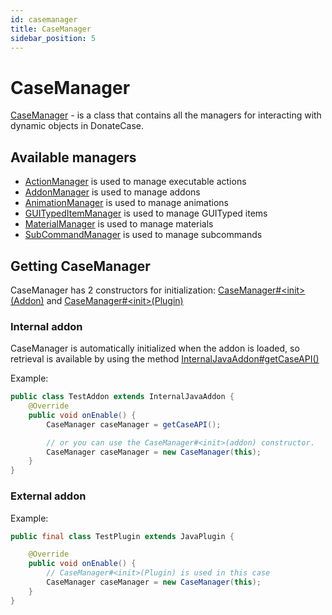 ```yaml
---
id: casemanager
title: CaseManager
sidebar_position: 5
---
```


# CaseManager
[CaseManager](https://repo.jodexindustries.xyz/javadoc/releases/com/jodexindustries/donatecase/spigot/2.2.6.3/raw/com/jodexindustries/donatecase/api/CaseManager.html) -
is a class that contains all the managers for interacting with dynamic objects in DonateCase.

## Available managers
- [ActionManager](https://repo.jodexindustries.xyz/javadoc/releases/com/jodexindustries/donatecase/spigot/2.2.6.3/raw/com/jodexindustries/donatecase/api/ActionManager.html)
is used to manage executable actions
- [AddonManager](https://repo.jodexindustries.xyz/javadoc/releases/com/jodexindustries/donatecase/spigot/2.2.6.3/raw/com/jodexindustries/donatecase/api/AddonManager.html)
is used to manage addons
- [AnimationManager](https://repo.jodexindustries.xyz/javadoc/releases/com/jodexindustries/donatecase/spigot/2.2.6.3/raw/com/jodexindustries/donatecase/api/AnimationManager.html)
is used to manage animations
- [GUITypedItemManager](https://repo.jodexindustries.xyz/javadoc/releases/com/jodexindustries/donatecase/spigot/2.2.6.3/raw/com/jodexindustries/donatecase/api/GUITypedItemManager.html)
is used to manage GUITyped items
- [MaterialManager](https://repo.jodexindustries.xyz/javadoc/releases/com/jodexindustries/donatecase/spigot/2.2.6.3/raw/com/jodexindustries/donatecase/api/MaterialManager.html)
is used to manage materials
- [SubCommandManager](https://repo.jodexindustries.xyz/javadoc/releases/com/jodexindustries/donatecase/spigot/2.2.6.3/raw/com/jodexindustries/donatecase/api/SubCommandManager.html)
is used to manage subcommands

## Getting CaseManager

CaseManager has 2 constructors for initialization: [CaseManager#\<init>(Addon)](https://repo.jodexindustries.xyz/javadoc/releases/com/jodexindustries/donatecase/spigot/2.2.6.3/raw/com/jodexindustries/donatecase/api/CaseManager.html#%3Cinit%3E(com.jodexindustries.donatecase.api.addon.Addon)) and [CaseManager#\<init>(Plugin)](https://repo.jodexindustries.xyz/javadoc/releases/com/jodexindustries/donatecase/spigot/2.2.6.3/raw/com/jodexindustries/donatecase/api/CaseManager.html#%3Cinit%3E(org.bukkit.plugin.Plugin))

### Internal addon
CaseManager is automatically initialized when the addon is loaded, so retrieval is available
by using the method [InternalJavaAddon#getCaseAPI()](https://repo.jodexindustries.xyz/javadoc/releases/com/jodexindustries/donatecase/spigot/2.2.6.3/raw/com/jodexindustries/donatecase/api/addon/internal/InternalJavaAddon.html#getCaseAPI())

Example:
```java
public class TestAddon extends InternalJavaAddon {
    @Override
    public void onEnable() {
        CaseManager caseManager = getCaseAPI();

        // or you can use the CaseManager#<init>(addon) constructor.
        CaseManager caseManager = new CaseManager(this);
    }
}
```
### External addon

Example:
```java
public final class TestPlugin extends JavaPlugin {

    @Override
    public void onEnable() {
        // CaseManager#<init>(Plugin) is used in this case
        CaseManager caseManager = new CaseManager(this);
    }
}

```